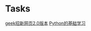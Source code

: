 # Tasks
[geek招新网页2.0版本](https://dddsssro123.github.io/Tasks/)
[Python的基础学习](https://github.com/DDDSSSro123/Tasks/blob/main/Python%E7%9A%84%E5%9F%BA%E7%A1%80%E5%AD%A6%E4%B9%A0.md)
 
